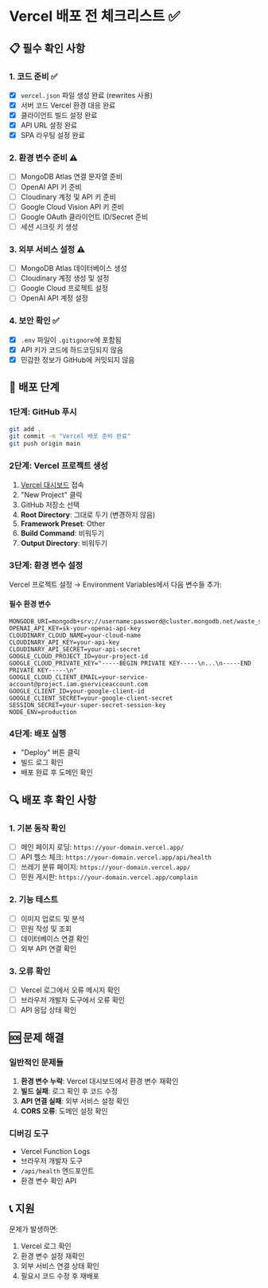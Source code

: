 # Vercel 배포 전 체크리스트 ✅

## 📋 필수 확인 사항

### 1. 코드 준비 ✅
- [x] `vercel.json` 파일 생성 완료 (rewrites 사용)
- [x] 서버 코드 Vercel 환경 대응 완료
- [x] 클라이언트 빌드 설정 완료
- [x] API URL 설정 완료
- [x] SPA 라우팅 설정 완료

### 2. 환경 변수 준비 ⚠️
- [ ] MongoDB Atlas 연결 문자열 준비
- [ ] OpenAI API 키 준비
- [ ] Cloudinary 계정 및 API 키 준비
- [ ] Google Cloud Vision API 키 준비
- [ ] Google OAuth 클라이언트 ID/Secret 준비
- [ ] 세션 시크릿 키 생성

### 3. 외부 서비스 설정 ⚠️
- [ ] MongoDB Atlas 데이터베이스 생성
- [ ] Cloudinary 계정 생성 및 설정
- [ ] Google Cloud 프로젝트 설정
- [ ] OpenAI API 계정 설정

### 4. 보안 확인 ✅
- [x] `.env` 파일이 `.gitignore`에 포함됨
- [x] API 키가 코드에 하드코딩되지 않음
- [x] 민감한 정보가 GitHub에 커밋되지 않음

## 🚀 배포 단계

### 1단계: GitHub 푸시
```bash
git add .
git commit -m "Vercel 배포 준비 완료"
git push origin main
```

### 2단계: Vercel 프로젝트 생성
1. [Vercel 대시보드](https://vercel.com/dashboard) 접속
2. "New Project" 클릭
3. GitHub 저장소 선택
4. **Root Directory**: 그대로 두기 (변경하지 않음)
5. **Framework Preset**: Other
6. **Build Command**: 비워두기
7. **Output Directory**: 비워두기

### 3단계: 환경 변수 설정
Vercel 프로젝트 설정 → Environment Variables에서 다음 변수들 추가:

#### 필수 환경 변수
```
MONGODB_URI=mongodb+srv://username:password@cluster.mongodb.net/waste_sorting
OPENAI_API_KEY=sk-your-openai-api-key
CLOUDINARY_CLOUD_NAME=your-cloud-name
CLOUDINARY_API_KEY=your-api-key
CLOUDINARY_API_SECRET=your-api-secret
GOOGLE_CLOUD_PROJECT_ID=your-project-id
GOOGLE_CLOUD_PRIVATE_KEY="-----BEGIN PRIVATE KEY-----\n...\n-----END PRIVATE KEY-----\n"
GOOGLE_CLOUD_CLIENT_EMAIL=your-service-account@project.iam.gserviceaccount.com
GOOGLE_CLIENT_ID=your-google-client-id
GOOGLE_CLIENT_SECRET=your-google-client-secret
SESSION_SECRET=your-super-secret-session-key
NODE_ENV=production
```

### 4단계: 배포 실행
- "Deploy" 버튼 클릭
- 빌드 로그 확인
- 배포 완료 후 도메인 확인

## 🔍 배포 후 확인 사항

### 1. 기본 동작 확인
- [ ] 메인 페이지 로딩: `https://your-domain.vercel.app/`
- [ ] API 헬스 체크: `https://your-domain.vercel.app/api/health`
- [ ] 쓰레기 분류 페이지: `https://your-domain.vercel.app/`
- [ ] 민원 게시판: `https://your-domain.vercel.app/complain`

### 2. 기능 테스트
- [ ] 이미지 업로드 및 분석
- [ ] 민원 작성 및 조회
- [ ] 데이터베이스 연결 확인
- [ ] 외부 API 연결 확인

### 3. 오류 확인
- [ ] Vercel 로그에서 오류 메시지 확인
- [ ] 브라우저 개발자 도구에서 오류 확인
- [ ] API 응답 상태 확인

## 🆘 문제 해결

### 일반적인 문제들
1. **환경 변수 누락**: Vercel 대시보드에서 환경 변수 재확인
2. **빌드 실패**: 로그 확인 후 코드 수정
3. **API 연결 실패**: 외부 서비스 설정 확인
4. **CORS 오류**: 도메인 설정 확인

### 디버깅 도구
- Vercel Function Logs
- 브라우저 개발자 도구
- `/api/health` 엔드포인트
- 환경 변수 확인 API

## 📞 지원

문제가 발생하면:
1. Vercel 로그 확인
2. 환경 변수 설정 재확인
3. 외부 서비스 연결 상태 확인
4. 필요시 코드 수정 후 재배포 
